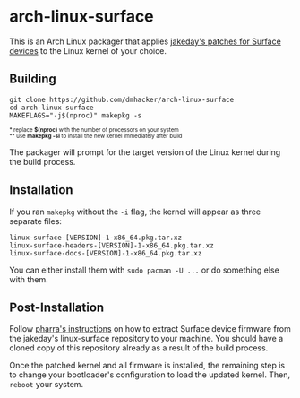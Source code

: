 # arch-linux-surface

This is an Arch Linux packager that applies 
[jakeday's patches for Surface devices](https://github.com/jakeday/linux-surface) 
to the Linux kernel of your choice. 

## Building

```
git clone https://github.com/dmhacker/arch-linux-surface
cd arch-linux-surface
MAKEFLAGS="-j$(nproc)" makepkg -s
```
<sup><sub>\* replace **$(nproc)** with the number of processors on your system</sub></sup><br>
<sup><sub>\*\* use **makepkg -si** to install the new kernel immediately after build</sub></sup>

The packager will prompt for the target version of the Linux kernel during the build process.

## Installation

If you ran `makepkg` without the `-i` flag, the kernel will appear as three separate files:
```
linux-surface-[VERSION]-1-x86_64.pkg.tar.xz
linux-surface-headers-[VERSION]-1-x86_64.pkg.tar.xz
linux-surface-docs-[VERSION]-1-x86_64.pkg.tar.xz
```
You can either install them with `sudo pacman -U ...` or do something else with them.

## Post-Installation

Follow [pharra's instructions](https://github.com/pharra/linux-surface) on how to extract
Surface device firmware from the jakeday's linux-surface repository to your machine. You should
have a cloned copy of this repository already as a result of the build process.  

Once the patched kernel and all firmware is installed, the remaining step is 
to change your bootloader's configuration to load the updated kernel. Then, `reboot` your system.
